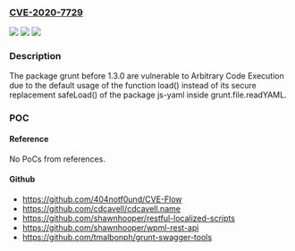 ### [CVE-2020-7729](https://cve.mitre.org/cgi-bin/cvename.cgi?name=CVE-2020-7729)
![](https://img.shields.io/static/v1?label=Product&message=grunt&color=blue)
![](https://img.shields.io/static/v1?label=Version&message=%3C%201.3.0%20&color=brighgreen)
![](https://img.shields.io/static/v1?label=Vulnerability&message=Arbitrary%20Code%20Execution&color=brighgreen)

### Description

The package grunt before 1.3.0 are vulnerable to Arbitrary Code Execution due to the default usage of the function load() instead of its secure replacement safeLoad() of the package js-yaml inside grunt.file.readYAML.

### POC

#### Reference
No PoCs from references.

#### Github
- https://github.com/404notf0und/CVE-Flow
- https://github.com/cdcavell/cdcavell.name
- https://github.com/shawnhooper/restful-localized-scripts
- https://github.com/shawnhooper/wpml-rest-api
- https://github.com/tmalbonph/grunt-swagger-tools

